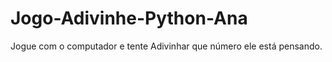 # Jogo-Adivinhe-Python-Ana

Jogue com o computador e tente Adivinhar que número ele está pensando.




